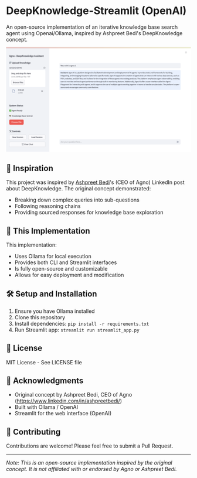 # DeepKnowledge-Streamlit (OpenAI)

An open-source implementation of an iterative knowledge base search agent using Openai/Ollama, inspired by Ashpreet Bedi's DeepKnowledge concept.

![Original DeepKnowledge Concept](https://github.com/lesteroliver911/agno-deepknowledge/blob/main/assets/agno-agent.png)

## 🌟 Inspiration
This project was inspired by [Ashpreet Bedi](https://www.linkedin.com/in/ashpreetbedi/)'s (CEO of Agno) LinkedIn post about DeepKnowledge. The original concept demonstrated:
- Breaking down complex queries into sub-questions
- Following reasoning chains
- Providing sourced responses for knowledge base exploration

## 🚀 This Implementation
This implementation:
- Uses Ollama for local execution
- Provides both CLI and Streamlit interfaces
- Is fully open-source and customizable
- Allows for easy deployment and modification

## 🛠️ Setup and Installation
1. Ensure you have Ollama installed
2. Clone this repository
3. Install dependencies: `pip install -r requirements.txt`
4. Run Streamlit app: `streamlit run streamlit_app.py`

## 📄 License
MIT License - See LICENSE file

## 🙏 Acknowledgments
- Original concept by Ashpreet Bedi, CEO of Agno (https://www.linkedin.com/in/ashpreetbedi/)
- Built with Ollama / OpenAI 
- Streamlit for the web interface (OpenAI)

## 🤝 Contributing
Contributions are welcome! Please feel free to submit a Pull Request.

---
*Note: This is an open-source implementation inspired by the original concept. It is not affiliated with or endorsed by Agno or Ashpreet Bedi.*
